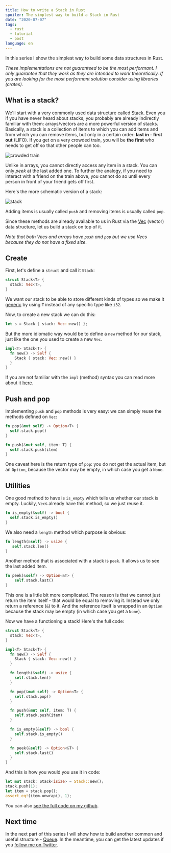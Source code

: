 ```yaml
---
title: How to write a Stack in Rust
spoiler: The simplest way to build a Stack in Rust
date: "2020-07-07"
tags:
  - rust
  - tutorial
  - post
language: en
---
```


In this series I show the simplest way to build some data structures in Rust.

_These implementations are not guaranteed to be the most performant. I only guarantee that they work as they are intended to work theoretically. If you are looking for the most performant solution consider using libraries (crates)._

## What is a stack?

We'll start with a very commonly used data structure called [Stack](<https://en.wikipedia.org/wiki/Stack_(abstract_data_type)>). Even you if you have never heard about stacks, you probably are already indirectly familiar with them: arrays/vectors are a more powerful version of stacks. Basically, a stack is a collection of items to which you can add items and from which you can remove items, but only in a certain order: **last in - first out** (LIFO). If you get on a very crowded train, you will be **the first** who needs to get off so that other people can too.

![crowded train](https://upload.wikimedia.org/wikipedia/commons/c/c3/Crowded_train_%28160928169%29.jpg)

Unlike in arrays, you cannot directly access any item in a stack. You can only _peek_ at the last added one. To further the analogy, if you need to interact with a friend on the train above, you cannot do so until every person in front of your friend gets off first.

Here's the more schematic version of a stack:

![stack](https://upload.wikimedia.org/wikipedia/commons/b/b4/Lifo_stack.png)

Adding items is usually called `push` and removing items is usually called `pop`.

Since these methods are already available to us in Rust via the [Vec](https://doc.rust-lang.org/std/vec/struct.Vec.html) (vector) data structure, let us build a stack on top of it.

_Note that both Vecs and arrays have `push` and `pop` but we use Vecs because they do not have a fixed size._

## Create

First, let's define a `struct` and call it `Stack`:

```rust
struct Stack<T> {
  stack: Vec<T>,
}
```

We want our stack to be able to store different kinds of types so we make it [generic](https://doc.rust-lang.org/book/ch10-01-syntax.html) by using `T` instead of any specific type like `i32`.

Now, to create a new stack we can do this:

```rust
let s = Stack { stack: Vec::new() };
```

But the more idiomatic way would be to define a `new` method for our stack, just like the one you used to create a new `Vec`.

```rust
impl<T> Stack<T> {
  fn new() -> Self {
    Stack { stack: Vec::new() }
  }
}
```

If you are not familiar with the `impl` (method) syntax you can read more about it [here](https://doc.rust-lang.org/book/ch05-03-method-syntax.html).

## Push and pop

Implementing `push` and `pop` methods is very easy: we can simply reuse the methods defined on `Vec`:

```rust
fn pop(&mut self) -> Option<T> {
  self.stack.pop()
}

fn push(&mut self, item: T) {
  self.stack.push(item)
}
```

One caveat here is the return type of `pop`: you do not get the actual item, but an `Option`, because the vector may be empty, in which case you get a `None`.

## Utilities

One good method to have is `is_empty` which tells us whether our stack is empty. Luckily, `Vec`s already have this method, so we just reuse it.

```rust
fn is_empty(&self) -> bool {
  self.stack.is_empty()
}
```

We also need a `length` method which purpose is obvious:

```rust
fn length(&self) -> usize {
   self.stack.len()
}
```

Another method that is associated with a stack is `peek`. It allows us to see the last added item.

```rust
fn peek(&self) -> Option<&T> {
    self.stack.last()
}
```

This one is a little bit more complicated. The reason is that we cannot just return the item itself - that would be equal to removing it. Instead we only return a reference (`&`) to it. And the reference itself is wrapped in an `Option` because the stack may be empty (in which case you get a `None`).

Now we have a functioning a stack! Here's the full code:

```rust
struct Stack<T> {
  stack: Vec<T>,
}

impl<T> Stack<T> {
  fn new() -> Self {
    Stack { stack: Vec::new() }
  }

  fn length(&self) -> usize {
    self.stack.len()
  }

  fn pop(&mut self) -> Option<T> {
    self.stack.pop()
  }

  fn push(&mut self, item: T) {
    self.stack.push(item)
  }

  fn is_empty(&self) -> bool {
    self.stack.is_empty()
  }

  fn peek(&self) -> Option<&T> {
    self.stack.last()
  }
}
```

And this is how you would you use it in code:

```rust
let mut stack: Stack<isize> = Stack::new();
stack.push(1);
let item = stack.pop();
assert_eq!(item.unwrap(), 1);
```

You can also [see the full code on my github](https://github.com/jlkiri/rust-data-structures).

## Next time

In the next part of this series I will show how to build another common and useful structure - [Queue](https://www.kirillvasiltsov.com/writing/how-to-write-a-queue-in-rust/). In the meantime, you can get the latest updates if you [follow me on Twitter](https://twitter.com/virtualkirill).
